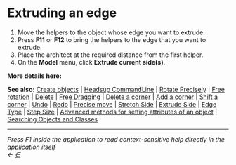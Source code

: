 # Extruding an edge

1. Move the helpers to the object whose edge you want to extrude.
2. Press **F11** or **F12** to bring the helpers to the edge that you want to extrude.
3. Place the architect at the required distance from the first helper.
4. On the **Model** menu, click **Extrude current side(s)**.

**More details here:**

**See also:** [Create objects](https://docs.teamtad.com/actcreateobjnew) | [Headsup CommandLine](https://docs.teamtad.com/actshowcommandline) | [Rotate Precisely](https://docs.teamtad.com/action12) | [Free rotation](https://docs.teamtad.com/isrotating) | [Delete](https://docs.teamtad.com/action5) | [Free Dragging](https://docs.teamtad.com/isdraggingobj) | [Delete a corner](https://docs.teamtad.com/action18) | [Add a corner](https://docs.teamtad.com/action19) | [Shift a corner](https://docs.teamtad.com/action17) | [Undo](https://docs.teamtad.com/action15) | [Redo](https://docs.teamtad.com/action16) | [Precise move](https://docs.teamtad.com/action1) | [Stretch Side](https://docs.teamtad.com/action13) | [Extrude Side](https://docs.teamtad.com/action14) | [Edge Type](https://docs.teamtad.com/docurve) | [Step Size](https://docs.teamtad.com/stepsizeview) | [Advanced methods for setting attributes of an object](https://docs.teamtad.com/advanced\_methods\_for\_setting\_attributes\_of\_an\_object) | [Searching Objects and Classes](https://docs.teamtad.com/searchobjclass)

***

_Press F1 inside the application to read context-sensitive help directly in the application itself_\
_←_ [_∈_](https://docs.teamtad.com/extruding\_an\_edge?do=edit)
